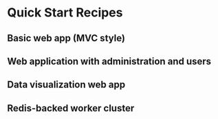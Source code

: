 # Quick Start Recipes

## Basic web app (MVC style)
## Web application with administration and users
## Data visualization web app
## Redis-backed worker cluster
